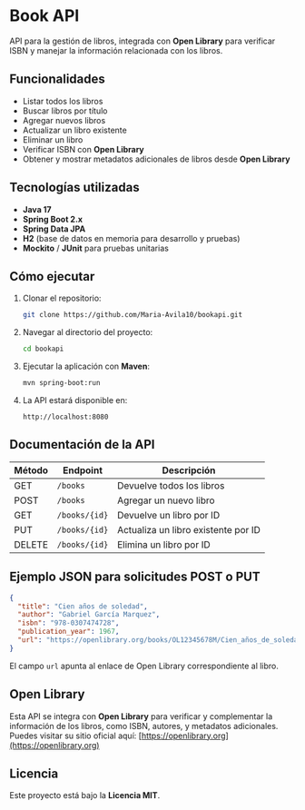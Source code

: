 # Book API

API para la gestión de libros, integrada con **Open Library** para verificar ISBN y manejar la información relacionada con los libros.

## Funcionalidades
- Listar todos los libros
- Buscar libros por título
- Agregar nuevos libros
- Actualizar un libro existente
- Eliminar un libro
- Verificar ISBN con **Open Library**
- Obtener y mostrar metadatos adicionales de libros desde **Open Library**

## Tecnologías utilizadas
- **Java 17**
- **Spring Boot 2.x**
- **Spring Data JPA**
- **H2** (base de datos en memoria para desarrollo y pruebas)
- **Mockito** / **JUnit** para pruebas unitarias

## Cómo ejecutar
1. Clonar el repositorio:
   ```bash
   git clone https://github.com/Maria-Avila10/bookapi.git
   ```
2. Navegar al directorio del proyecto:
   ```bash
   cd bookapi
   ```
3. Ejecutar la aplicación con **Maven**:
   ```bash
   mvn spring-boot:run
   ```
4. La API estará disponible en:
   ```
   http://localhost:8080
   ```

## Documentación de la API
| Método | Endpoint       | Descripción                         |
|--------|----------------|-------------------------------------|
| GET    | `/books`       | Devuelve todos los libros           |
| POST   | `/books`       | Agregar un nuevo libro              |
| GET    | `/books/{id}`  | Devuelve un libro por ID            |
| PUT    | `/books/{id}`  | Actualiza un libro existente por ID |
| DELETE | `/books/{id}`  | Elimina un libro por ID             |

## **Ejemplo JSON para solicitudes POST o PUT**
```json
{
  "title": "Cien años de soledad",
  "author": "Gabriel García Marquez",
  "isbn": "978-0307474728",
  "publication_year": 1967,
  "url": "https://openlibrary.org/books/OL12345678M/Cien_años_de_soledad"
}
```

El campo `url` apunta al enlace de Open Library correspondiente al libro.

## Open Library
Esta API se integra con **Open Library** para verificar y complementar la información de los libros, como ISBN, autores, y metadatos adicionales. Puedes visitar su sitio oficial aquí:
[https://openlibrary.org](https://openlibrary.org)

## Licencia
Este proyecto está bajo la **Licencia MIT**.